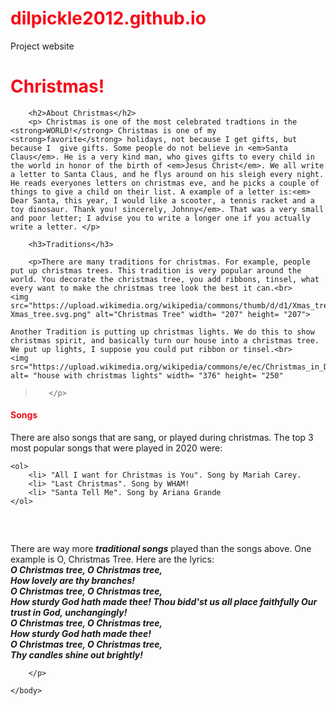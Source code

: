 # dilpickle2012.github.io
Project website
<!DOCTYPE html>
<html>
    <head>
        <meta charset="utf-8">
        <title>Project: Holiday card</title>
    </head>
    <body>
<style>
    
    body {
        background-color: rgb(91, 92, 87);
    }
    h1 {
        color:rgb(247, 8, 24);
    }
    
    h2{
       color:rgb(245, 245, 245); 
    }
    
    h3{
       color:rgb(40, 240, 9); 
    }
    
    h4{
       color:rgb(242, 12, 24); 
    }
    
    h5{
       color:rgb(255, 255, 255); 
    }
    
</style>
        <h1>Christmas!</h1>
        
        <h2>About Christmas</h2>
        <p> Christmas is one of the most celebrated tradtions in the <strong>WORLD!</strong> Christmas is one of my <strong>favorite</strong> holidays, not because I get gifts, but because I  give gifts. Some people do not believe in <em>Santa Claus</em>. He is a very kind man, who gives gifts to every child in the world in honor of the birth of <em>Jesus Christ</em>. We all write a letter to Santa Claus, and he flys around on his sleigh every night. He reads everyones letters on christmas eve, and he picks a couple of things to give a child on their list. A example of a letter is:<em> Dear Santa, this year, I would like a scooter, a tennis racket and a toy dinosaur. Thank you! sincerely, Johnny</em>. That was a very small and poor letter; I advise you to write a longer one if you actually write a letter. </p>
        
        <h3>Traditions</h3>
    
        <p>There are many traditions for christmas. For example, people put up christmas trees. This tradition is very popular around the world. You decorate the christmas tree, you add ribbons, tinsel, what every want to make the christmas tree look the best it can.<br>
    <img src="https://upload.wikimedia.org/wikipedia/commons/thumb/d/d1/Xmas_tree.svg/1024px-Xmas_tree.svg.png" alt="Christmas Tree" width= "207" height= "207">
    
    Another Tradition is putting up christmas lights. We do this to show christmas spirit, and basically turn our house into a christmas tree. We put up lights, I suppose you could put ribbon or tinsel.<br>
    <img src="https://upload.wikimedia.org/wikipedia/commons/e/ec/Christmas_in_Dublin%2C_CA.jpg" alt= "house with christmas lights" width= "376" height= "250"
>        </p>

<h4>Songs</h4>
<p>
    There are also songs that are sang, or played during christmas. The top 3 most popular songs that were played in 2020 were:<br> 
                                                            
    <ol>
        <li> "All I want for Christmas is You". Song by Mariah Carey.
        <li> "Last Christmas". Song by WHAM!
        <li> "Santa Tell Me". Song by Ariana Grande
    </ol>
</p>
    <h5>Traditional Songs</h5>
        <p>
           There are way more <strong><em>traditional songs</em></strong> played than the songs above. One example is O, Christmas Tree. Here are the lyrics:<br> <strong><em>O Christmas tree, O Christmas tree,<br>How lovely are thy branches!<br> O Christmas tree, O Christmas tree,<br> How sturdy God hath made thee! Thou bidd'st us all place faithfully Our trust in God, unchangingly!<br> O Christmas tree, O Christmas tree,<br> How sturdy God hath made thee!<br> O Christmas tree, O Christmas tree,<br> Thy candles shine out brightly!</em></strong>
           
            
            
        </p> 
        
    </body>
</html>
